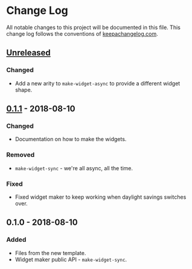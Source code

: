 # Change Log
All notable changes to this project will be documented in this file. This change log follows the conventions of [keepachangelog.com](http://keepachangelog.com/).

## [Unreleased]
### Changed
- Add a new arity to `make-widget-async` to provide a different widget shape.

## [0.1.1] - 2018-08-10
### Changed
- Documentation on how to make the widgets.

### Removed
- `make-widget-sync` - we're all async, all the time.

### Fixed
- Fixed widget maker to keep working when daylight savings switches over.

## 0.1.0 - 2018-08-10
### Added
- Files from the new template.
- Widget maker public API - `make-widget-sync`.

[Unreleased]: https://github.com/your-name/minesweeper/compare/0.1.1...HEAD
[0.1.1]: https://github.com/your-name/minesweeper/compare/0.1.0...0.1.1

